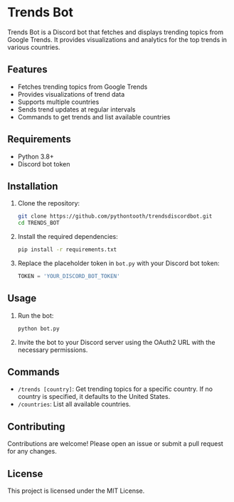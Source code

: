 # Trends Bot

Trends Bot is a Discord bot that fetches and displays trending topics from Google Trends. It provides visualizations and analytics for the top trends in various countries.

## Features

- Fetches trending topics from Google Trends
- Provides visualizations of trend data
- Supports multiple countries
- Sends trend updates at regular intervals
- Commands to get trends and list available countries

## Requirements

- Python 3.8+
- Discord bot token

## Installation

1. Clone the repository:
    ```sh
    git clone https://github.com/pythontooth/trendsdiscordbot.git
    cd TRENDS_BOT
    ```

2. Install the required dependencies:
    ```sh
    pip install -r requirements.txt
    ```

3. Replace the placeholder token in `bot.py` with your Discord bot token:
    ```python
    TOKEN = 'YOUR_DISCORD_BOT_TOKEN'
    ```

## Usage

1. Run the bot:
    ```sh
    python bot.py
    ```

2. Invite the bot to your Discord server using the OAuth2 URL with the necessary permissions.

## Commands

- `/trends [country]`: Get trending topics for a specific country. If no country is specified, it defaults to the United States.
- `/countries`: List all available countries.

## Contributing

Contributions are welcome! Please open an issue or submit a pull request for any changes.

## License

This project is licensed under the MIT License.
